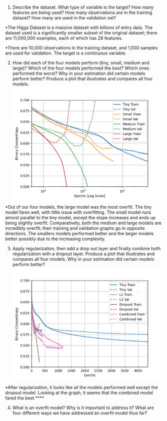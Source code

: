 1) Describe the dataset. What type of variable is the target? How many features are being used? How many observations are in the training dataset? How many are used in the validation set? 
   
•The Higgs Dataset is a massive dataset with billions of entry data. The dataset used is a significantly smaller subset of the original dataset; there are 11,000,000 examples, each of which has 28  features.

•There are 10,000 observations in the training dataset, and 1,000 samples are used for validation. The target is a continuous variable. 

2) How did each of the four models perform (tiny, small, medium and large)? Which of the four models performed the best? Which ones performed the worst? Why in your estimation did certain models perform better? Produce a plot that illustrates and compares all four models.
![img_21.png](img_21.png)

•Out of our four models, the large model was the most overfit. The tiny model fares well, with little issue with overfitting. The small model runs almost parallel to the tiny model, except the slope increases and ends up being slightly overfit. Comparatively, both the medium and large models are incredibly overfit; their training and validation graphs go in opposite directions. The smallers models performed better and the larger models better possibly due to the increasing complexity.


3) Apply regularization, then add a drop out layer and finally combine both regularization with a dropout layer. Produce a plot that illustrates and compares all four models. Why in your estimation did certain models perform better?
![img_22.png](img_22.png)

•After regularization, it looks like all the models performed well except the dropout model. Looking at the graph, it seems that the combined model fared the best.****

4) What is an overfit model? Why is it important to address it? What are four different ways we have addressed an overfit model thus far?